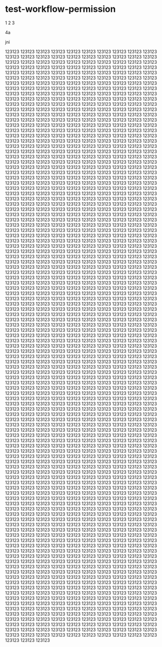 # test-workflow-permission
1
2
3

4a

jni

123123
123123
123123
123123
123123
123123
123123
123123
123123
123123
123123
123123
123123
123123
123123
123123
123123
123123
123123
123123
123123
123123
123123
123123
123123
123123
123123
123123
123123
123123
123123
123123
123123
123123
123123
123123
123123
123123
123123
123123
123123
123123
123123
123123
123123
123123
123123
123123
123123
123123
123123
123123
123123
123123
123123
123123
123123
123123
123123
123123
123123
123123
123123
123123
123123
123123
123123
123123
123123
123123
123123
123123
123123
123123
123123
123123
123123
123123
123123
123123
123123
123123
123123
123123
123123
123123
123123
123123
123123
123123
123123
123123
123123
123123
123123
123123
123123
123123
123123
123123
123123
123123
123123
123123
123123
123123
123123
123123
123123
123123
123123
123123
123123
123123
123123
123123
123123
123123
123123
123123
123123
123123
123123
123123
123123
123123
123123
123123
123123
123123
123123
123123
123123
123123
123123
123123
123123
123123
123123
123123
123123
123123
123123
123123
123123
123123
123123
123123
123123
123123
123123
123123
123123
123123
123123
123123
123123
123123
123123
123123
123123
123123
123123
123123
123123
123123
123123
123123
123123
123123
123123
123123
123123
123123
123123
123123
123123
123123
123123
123123
123123
123123
123123
123123
123123
123123
123123
123123
123123
123123
123123
123123
123123
123123
123123
123123
123123
123123
123123
123123
123123
123123
123123
123123
123123
123123
123123
123123
123123
123123
123123
123123
123123
123123
123123
123123
123123
123123
123123
123123
123123
123123
123123
123123
123123
123123
123123
123123
123123
123123
123123
123123
123123
123123
123123
123123
123123
123123
123123
123123
123123
123123
123123
123123
123123
123123
123123
123123
123123
123123
123123
123123
123123
123123
123123
123123
123123
123123
123123
123123
123123
123123
123123
123123
123123
123123
123123
123123
123123
123123
123123
123123
123123
123123
123123
123123
123123
123123
123123
123123
123123
123123
123123
123123
123123
123123
123123
123123
123123
123123
123123
123123
123123
123123
123123
123123
123123
123123
123123
123123
123123
123123
123123
123123
123123
123123
123123
123123
123123
123123
123123
123123
123123
123123
123123
123123
123123
123123
123123
123123
123123
123123
123123
123123
123123
123123
123123
123123
123123
123123
123123
123123
123123
123123
123123
123123
123123
123123
123123
123123
123123
123123
123123
123123
123123
123123
123123
123123
123123
123123
123123
123123
123123
123123
123123
123123
123123
123123
123123
123123
123123
123123
123123
123123
123123
123123
123123
123123
123123
123123
123123
123123
123123
123123
123123
123123
123123
123123
123123
123123
123123
123123
123123
123123
123123
123123
123123
123123
123123
123123
123123
123123
123123
123123
123123
123123
123123
123123
123123
123123
123123
123123
123123
123123
123123
123123
123123
123123
123123
123123
123123
123123
123123
123123
123123
123123
123123
123123
123123
123123
123123
123123
123123
123123
123123
123123
123123
123123
123123
123123
123123
123123
123123
123123
123123
123123
123123
123123
123123
123123
123123
123123
123123
123123
123123
123123
123123
123123
123123
123123
123123
123123
123123
123123
123123
123123
123123
123123
123123
123123
123123
123123
123123
123123
123123
123123
123123
123123
123123
123123
123123
123123
123123
123123
123123
123123
123123
123123
123123
123123
123123
123123
123123
123123
123123
123123
123123
123123
123123
123123
123123
123123
123123
123123
123123
123123
123123
123123
123123
123123
123123
123123
123123
123123
123123
123123
123123
123123
123123
123123
123123
123123
123123
123123
123123
123123
123123
123123
123123
123123
123123
123123
123123
123123
123123
123123
123123
123123
123123
123123
123123
123123
123123
123123
123123
123123
123123
123123
123123
123123
123123
123123
123123
123123
123123
123123
123123
123123
123123
123123
123123
123123
123123
123123
123123
123123
123123
123123
123123
123123
123123
123123
123123
123123
123123
123123
123123
123123
123123
123123
123123
123123
123123
123123
123123
123123
123123
123123
123123
123123
123123
123123
123123
123123
123123
123123
123123
123123
123123
123123
123123
123123
123123
123123
123123
123123
123123
123123
123123
123123
123123
123123
123123
123123
123123
123123
123123
123123
123123
123123
123123
123123
123123
123123
123123
123123
123123
123123
123123
123123
123123
123123
123123
123123
123123
123123
123123
123123
123123
123123
123123
123123
123123
123123
123123
123123
123123
123123
123123
123123
123123
123123
123123
123123
123123
123123
123123
123123
123123
123123
123123
123123
123123
123123
123123
123123
123123
123123
123123
123123
123123
123123
123123
123123
123123
123123
123123
123123
123123
123123
123123
123123
123123
123123
123123
123123
123123
123123
123123
123123
123123
123123
123123
123123
123123
123123
123123
123123
123123
123123
123123
123123
123123
123123
123123
123123
123123
123123
123123
123123
123123
123123
123123
123123
123123
123123
123123
123123
123123
123123
123123
123123
123123
123123
123123
123123
123123
123123
123123
123123
123123
123123
123123
123123
123123
123123
123123
123123
123123
123123
123123
123123
123123
123123
123123
123123
123123
123123
123123
123123
123123
123123
123123
123123
123123
123123
123123
123123
123123
123123
123123
123123
123123
123123
123123
123123
123123
123123
123123
123123
123123
123123
123123
123123
123123
123123
123123
123123
123123
123123
123123
123123
123123
123123
123123
123123
123123
123123
123123
123123
123123
123123
123123
123123
123123
123123
123123
123123
123123
123123
123123
123123
123123
123123
123123
123123
123123
123123
123123
123123
123123
123123
123123
123123
123123
123123
123123
123123
123123
123123
123123
123123
123123
123123
123123
123123
123123
123123
123123
123123
123123
123123
123123
123123
123123
123123
123123
123123
123123
123123
123123
123123
123123
123123
123123
123123
123123
123123
123123
123123
123123
123123
123123
123123
123123
123123
123123
123123
123123
123123
123123
123123
123123
123123
123123
123123
123123
123123
123123
123123
123123
123123
123123
123123
123123
123123
123123
123123
123123
123123
123123
123123
123123
123123
123123
123123
123123
123123
123123
123123
123123
123123
123123
123123
123123
123123
123123
123123
123123
123123
123123
123123
123123
123123
123123
123123
123123
123123
123123
123123
123123
123123
123123
123123
123123
123123
123123
123123
123123
123123
123123
123123
123123
123123
123123
123123
123123
123123
123123
123123
123123
123123
123123
123123
123123
123123
123123
123123
123123
123123
123123
123123
123123
123123
123123
123123
123123
123123
123123
123123
123123
123123
123123
123123
123123
123123
123123
123123
123123
123123
123123
123123
123123
123123
123123
123123
123123
123123
123123
123123
123123
123123
123123
123123
123123
123123
123123
123123
123123
123123
123123
123123
123123
123123
123123
123123
123123
123123
123123
123123
123123
123123
123123
123123
123123
123123
123123
123123
123123
123123
123123
123123
123123
123123
123123
123123
123123
123123
123123
123123
123123
123123
123123
123123
123123
123123
123123
123123
123123
123123
123123
123123
123123
123123
123123
123123
123123
123123
123123
123123
123123
123123
123123
123123
123123
123123
123123
123123
123123
123123
123123
123123
123123
123123
123123
123123
123123
123123
123123
123123
123123
123123
123123
123123
123123
123123
123123
123123
123123
123123
123123
123123
123123
123123
123123
123123
123123
123123
123123
123123
123123
123123
123123
123123
123123
123123
123123
123123
123123
123123
123123
123123
123123
123123
123123
123123
123123
123123
123123
123123
123123
123123
123123
123123
123123
123123
123123
123123
123123
123123
123123
123123
123123
123123
123123
123123
123123
123123
123123
123123
123123
123123
123123
123123
123123
123123
123123
123123
123123
123123
123123
123123
123123
123123
123123
123123
123123
123123
123123
123123
123123
123123
123123
